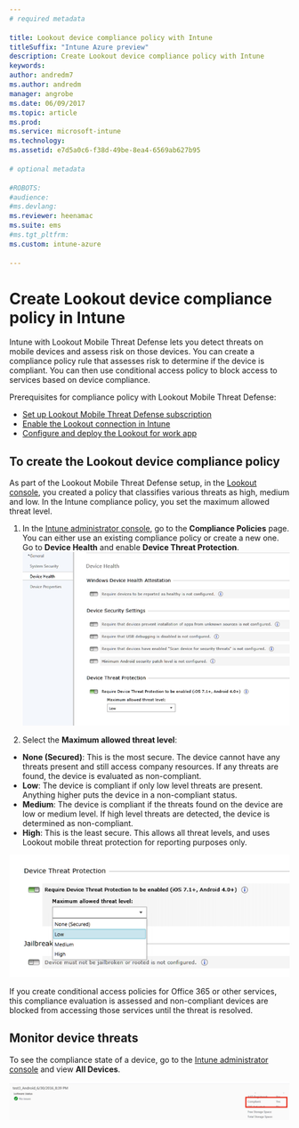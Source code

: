 ```yaml
---
# required metadata

title: Lookout device compliance policy with Intune
titleSuffix: "Intune Azure preview"
description: Create Lookout device compliance policy with Intune
keywords:
author: andredm7
ms.author: andredm
manager: angrobe
ms.date: 06/09/2017
ms.topic: article
ms.prod:
ms.service: microsoft-intune
ms.technology:
ms.assetid: e7d5a0c6-f38d-49be-8ea4-6569ab627b95

# optional metadata

#ROBOTS:
#audience:
#ms.devlang:
ms.reviewer: heenamac
ms.suite: ems
#ms.tgt_pltfrm:
ms.custom: intune-azure

---
```


# Create Lookout device compliance policy in Intune

Intune with Lookout Mobile Threat Defense lets you detect threats on mobile devices and assess risk on those devices. You can create a compliance policy rule that assesses risk to determine if the device is compliant. You can then use conditional access policy to block access to services based on device compliance.

Prerequisites for compliance policy with Lookout Mobile Threat Defense:

- [Set up Lookout Mobile Threat Defense subscription](lookout-mtd-subscription-setup.md)
- [Enable the Lookout connection in Intune](lookout-mtd-connector-enable.md)
- [Configure and deploy the Lookout for work app](lookout-for-work-app-configure-deploy.md)

## To create the Lookout device compliance policy

As part of the Lookout Mobile Threat Defense setup, in the [Lookout console](https://aad.lookout.com), you created a policy that classifies various threats as high, medium and low. In the Intune compliance policy, you set the maximum allowed threat level.

1. In the [Intune administrator console](https://manage.microsoft.com), go to the **Compliance Policies** page. You can either use an existing compliance policy or create a new one. Go to **Device Health** and enable **Device Threat Protection**.
  ![screenshot showing the device threat protection rule setting in ](./media/mtp-compliance-policy-rule.png)

2. Select the **Maximum allowed threat level**:
  * **None (Secured)**: This is the most secure.  The device cannot have any threats present and still access company resources.  If any threats are found, the device is evaluated as non-compliant.  
  * **Low**: The device is compliant if only low level threats are present. Anything higher puts the device in a non-compliant status.
  * **Medium**: The device is compliant if the threats found on the device are low or medium level. If high level threats are detected, the device is determined as non-compliant.
  * **High**: This is the least secure. This allows all threat levels, and uses Lookout mobile threat protection for reporting purposes only.

![screenshot showing the threat level option for the device threat protection rule setting](./media/mtp-compliance-policy-setting.png)

If you create conditional access policies for Office 365 or other services, this compliance evaluation is assessed and non-compliant devices are blocked from accessing those services until the threat is resolved.

## Monitor device threats
To see the compliance state of a device, go to the [Intune administrator console](https://manage.microsoft.com) and view **All Devices**.

![screenshot of the devices page in the Intune admin console showing the compliance status of a device](./media/mtp-device-status-intune-console.png)